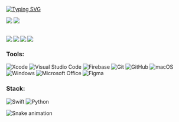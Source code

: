 [![Typing SVG](https://readme-typing-svg.herokuapp.com/?color=FF7F11&size=35&center=true&vCenter=true&width=1000&lines=Falaa+Dev,+Nick+aqui!+:%29)](https://git.io/typing-svg)

<div>
  
  <img   src="https://github-readme-stats.vercel.app/api?username=nickkennedi&show_icons=true&theme=great-gatsby&include_all_commits=true&count_public=true"/>
  <img   src="https://github-readme-stats.vercel.app/api/top-langs/?username=nickkennedi&layout=compact&langs_count=16&theme=great-gatsby"/>
</div>
<br>

<div>  
  
<a href="https://www.linkedin.com/in/nick-kennedy99/" target="_blank"><img align="left" src="https://img.shields.io/badge/-LinkedIn-%230077B5?style=for-the-badge&logo=linkedin&logoColor=white" target="_blank"></a>

<a  href="mailto: nickconta10@gmail.com" target="_blank"><img align="left" src="https://img.shields.io/badge/Gmail-D14836?style=for-the-badge&logo=gmail&logoColor=white" target="_blank"></a>

<a  href="https://www.instagram.com/nickkennedi/" target="_blank"><img align="left" src="https://img.shields.io/badge/Instagram-%23E4405F.svg?style=for-the-badge&logo=Instagram&logoColor=white" target="_blank"></a>

<a  href="https://www.tiktok.com/@nickkennedi" target="_blank"><img  src="https://img.shields.io/badge/TikTok-%23000000.svg?style=for-the-badge&logo=TikTok&logoColor=white" target="_blank"></a>

</div> 



### Tools:
![Xcode](https://img.shields.io/badge/Xcode-007ACC?style=for-the-badge&logo=Xcode&logoColor=white)
![Visual Studio Code](https://img.shields.io/badge/Visual%20Studio%20Code-0078d7.svg?style=for-the-badge&logo=visual-studio-code&logoColor=white)
![Firebase](https://img.shields.io/badge/Firebase-039BE5?style=for-the-badge&logo=Firebase&logoColor=white)
![Git](https://img.shields.io/badge/git-%23F05033.svg?style=for-the-badge&logo=git&logoColor=white)
![GitHub](https://img.shields.io/badge/github-%23121011.svg?style=for-the-badge&logo=github&logoColor=white)
![macOS](https://img.shields.io/badge/mac%20os-000000?style=for-the-badge&logo=macos&logoColor=F0F0F0)
![Windows](https://img.shields.io/badge/Windows-0078D6?style=for-the-badge&logo=windows&logoColor=white)
![Microsoft Office](https://img.shields.io/badge/Microsoft_Office-D83B01?style=for-the-badge&logo=microsoft-office&logoColor=white)
![Figma](https://img.shields.io/badge/figma-%23F24E1E.svg?style=for-the-badge&logo=figma&logoColor=white)

### Stack:
![Swift](https://img.shields.io/badge/swift-F54A2A?style=for-the-badge&logo=swift&logoColor=white)
![Python](https://img.shields.io/badge/python-3670A0?style=for-the-badge&logo=python&logoColor=ffdd54)




<!-- <div align="center">
<br><p align="centre"><b>Visitors Count</b></p>  
<p align="center"><img align="center" src="https://profile-counter.glitch.me/{nickkennedi}/count.svg" /></p> 

<br></div> -->
  
![Snake animation](https://github.com/nickkennedi/nickkennedi/blob/output/github-contribution-grid-snake.svg)
